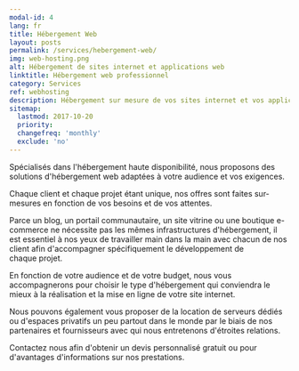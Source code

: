 ```yaml
---
modal-id: 4
lang: fr
title: Hébergement Web
layout: posts
permalink: /services/hebergement-web/
img: web-hosting.png
alt: Hébergement de sites internet et applications web
linktitle: Hébergement web professionnel
category: Services
ref: webhosting
description: Hébergement sur mesure de vos sites internet et vos applications web
sitemap:
  lastmod: 2017-10-20
  priority:
  changefreq: 'monthly'
  exclude: 'no'
---
```

Spécialisés dans l'hébergement haute disponibilité, nous proposons des solutions d'hébergement web adaptées à votre audience et vos exigences.

Chaque client et chaque projet étant unique, nos offres sont faites sur-mesures en fonction de vos besoins et de vos attentes.

Parce un blog, un portail communautaire, un site vitrine ou une boutique e-commerce ne nécessite pas les mêmes infrastructures d'hébergement, il est essentiel à nos yeux de travailler main dans la main avec chacun de nos client afin d'accompagner spécifiquement le développement de chaque projet.

En fonction de votre audience et de votre budget, nous vous accompagnerons pour choisir le type d'hébergement qui conviendra le mieux à la réalisation et la mise en ligne de votre site internet.

Nous pouvons également vous proposer de la location de serveurs dédiés ou d'espaces privatifs un peu partout dans le monde par le biais de nos partenaires et fournisseurs avec qui nous entretenons d'étroites relations.

Contactez nous afin d'obtenir un devis personnalisé gratuit ou pour d'avantages d'informations sur nos prestations.
